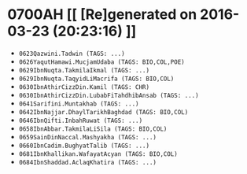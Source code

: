 # 0700AH [[ [Re]generated on 2016-03-23 (20:23:16) ]]

* `0623Qazwini.Tadwin (TAGS: ...)`
* `0626YaqutHamawi.MucjamUdaba (TAGS: BIO,COL,POE)`
* `0629IbnNuqta.TakmilaIkmal (TAGS: ...)`
* `0629IbnNuqta.TaqyidLiMacrifa (TAGS: BIO,COL)`
* `0630IbnAthirCizzDin.Kamil (TAGS: CHR)`
* `0630IbnAthirCizzDin.LubabFiTahdhibAnsab (TAGS: ...)`
* `0641Sarifini.Muntakhab (TAGS: ...)`
* `0642IbnNajjar.DhaylTarikhBaghdad (TAGS: BIO,COL)`
* `0646IbnQifti.InbahRuwat (TAGS: ...)`
* `0658IbnAbbar.TakmilaLiSila (TAGS: BIO,COL)`
* `0659SainDinNaccal.Mashyakha (TAGS: ...)`
* `0660IbnCadim.BughyatTalib (TAGS: ...)`
* `0681IbnKhallikan.WafayatAcyan (TAGS: BIO,COL)`
* `0684IbnShaddad.AclaqKhatira (TAGS: ...)`
